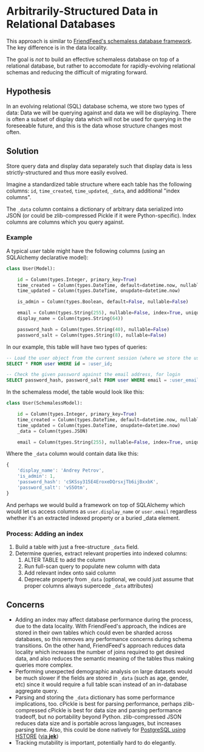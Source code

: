 # Arbitrarily-Structured Data in Relational Databases

This approach is similar to [FriendFeed's schemaless database framework](http://bret.appspot.com/entry/how-friendfeed-uses-mysql). The key difference is in the data locality.

The goal is *not* to build an effective schemaless database on top of a relational database, but rather to accomodate for rapidly-evolving relational schemas and reducing the difficult of migrating forward.

## Hypothesis

In an evolving relational (SQL) database schema, we store two types of data: Data we will be querying against and data we will be displaying. There is often a subset of display data which will not be used for querying in the foreseeable future, and this is the data whose structure changes most often.

## Solution

Store query data and display data separately such that display data is less strictly-structured and thus more easily evolved.

Imagine a standardized table structure where each table has the following columns: ``id``, ``time_created``, ``time_updated``, ``_data``, and additional "index columns".

The ``_data`` column contains a dictionary of arbitrary data serialized into JSON (or could be zlib-compressed Pickle if it were Python-specific). Index columns are columns which you query against.

### Example

A typical *user* table might have the following columns (using an SQLAlchemy declarative model):

```python
class User(Model):

    id = Column(types.Integer, primary_key=True)
    time_created = Column(types.DateTime, default=datetime.now, nullable=False)
    time_updated = Column(types.DateTime, onupdate=datetime.now)

    is_admin = Column(types.Boolean, default=False, nullable=False)

    email = Column(types.String(255), nullable=False, index=True, unique=True)
    display_name = Column(types.String(64))

    password_hash = Column(types.String(40), nullable=False)
    password_salt = Column(types.String(8), nullable=False)
```

In our example, this table will have two types of queries:

```sql
-- Load the user object from the current session (where we store the user_id)
SELECT * FROM user WHERE id = :user_id;

-- Check the given password against the email address, for login
SELECT password_hash, password_salt FROM user WHERE email = :user_email;
```

In the schemaless model, the table would look like this:

```python
class User(SchemalessModel):

    id = Column(types.Integer, primary_key=True)
    time_created = Column(types.DateTime, default=datetime.now, nullable=False)
    time_updated = Column(types.DateTime, onupdate=datetime.now)
    _data = Column(types.JSON)

    email = Column(types.String(255), nullable=False, index=True, unique=True)
```

Where the ``_data`` column would contain data like this:

```javascript
{
    'display_name': 'Andrey Petrov',
    'is_admin': 1,
    'password_hash': 'cSKSsy315E4EroxeDQrsxjTb6ijBxxbK',
    'password_salt': 'vS5Otm',
}
```

And perhaps we would build a framework on top of SQLAlchemy which would let us access columns as ``user.display_name`` or ``user.email`` regardless whether it's an extracted indexed property or a buried _data element.


### Process: Adding an index

1.  Build a table with just a free-structure ``_data`` field.
2.  Determine queries, extract relevant properties into indexed columns:
    1. ALTER TABLE to add the column
    2. Run full-scan query to populate new column with data
    3. Add relevant index onto said column
    4. Deprecate property from ``_data`` (optional, we could just assume that proper columns always supercede ``_data`` attributes)


## Concerns

* Adding an index may affect database performance during the process, due to the data locality. With FriendFeed's approach, the indices are stored in their own tables which could even be sharded across databases, so this removes any performance concerns during schema transitions. On the other hand, FriendFeed's approach reduces data locality which increases the number of joins required to get desired data, and also reduces the semantic meaning of the tables thus making queries more complex.
* Performing unexpected demographic analysis on large datasets would be much slower if the fields are stored in ``_data`` (such as age, gender, etc) since it would require a full table scan instead of an in-database aggregate query.
* Parsing and storing the ``_data`` dictionary has some performance implications, too. cPickle is best for parsing performance, perhaps zlib-compressed cPickle is best for data size and parsing performance tradeoff, but no portability beyond Python. zlib-compressed JSON reduces data size and is portable across languages, but increases parsing time. Also, this could be done natively for [PostgreSQL using HSTORE](http://www.postgresql.org/docs/current/static/hstore.html) ([via __jek__](http://twitter.com/#!/__jek__/status/27975347844))
* Tracking mutability is important, potentially hard to do elegantly.
